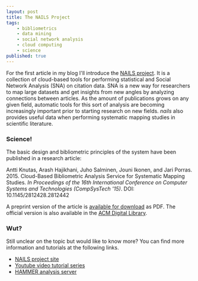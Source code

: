 ```yaml
---
layout: post
title: The NAILS Project
tags:
    - bibliometrics
    - data mining
    - social network analysis
    - cloud computing
    - science
published: true
---
```


For the first article in my blog I'll introduce the [NAILS project](http://nailsproject.net). It is a collection of cloud-based tools for performing statistical and Social Network Analysis (SNA) on citation data. SNA is a new way for researchers to map large datasets and get insights from new angles by analyzing connections between articles. As the amount of publications grows on any given field, automatic tools for this sort of analysis are becoming increasingly important prior to starting research on new fields. *nails* also provides useful data when performing systematic mapping studies in scientific literature.

### Science!

The basic design and bibliometric principles of the system have been published in a research article:

Antti Knutas, Arash Hajikhani, Juho Salminen, Jouni Ikonen, and Jari Porras. 2015. Cloud-Based Bibliometric Analysis Service for Systematic Mapping Studies. *In Proceedings of the 16th International Conference on Computer Systems and Technologies (CompSysTech '15)*. DOI: 10.1145/2812428.2812442

A preprint version of the article is [available for download](http://www.codecamp.fi/lib/exe/fetch.php/wiki/nails-compsystech2015-preprint.pdf) as PDF. The official version is also available in the [ACM Digital Library](http://dl.acm.org/citation.cfm?doid=2812428.2812442).

### Wut?

Still unclear on the topic but would like to know more? You can find more information and tutorials at the following links.

* [NAILS project site](http://nailsproject.net)
* [Youtube video tutorial series](https://youtu.be/l-n4xzbyQhQ?list=PLJiFJenPKrLOpdu7E1gEhVEAWF7CLQs_2)
* [HAMMER analysis server](http://hammer.nailsproject.net)


